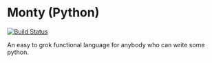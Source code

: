 # Monty (Python)

[![Build Status](https://travis-ci.org/montylang/monty.svg?branch=master)](https://travis-ci.org/montylang/monty)

An easy to grok functional language for anybody who can write some python.
  
